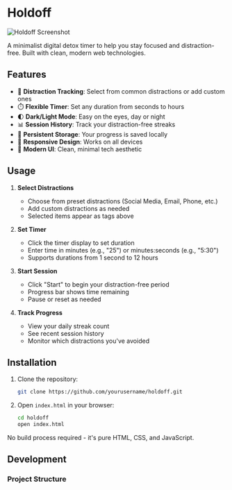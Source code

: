 # Holdoff

![Holdoff Screenshot](screenshots/holdoff.png)

A minimalist digital detox timer to help you stay focused and distraction-free. Built with clean, modern web technologies.

## Features

- 🎯 **Distraction Tracking**: Select from common distractions or add custom ones
- ⏱️ **Flexible Timer**: Set any duration from seconds to hours
- 🌓 **Dark/Light Mode**: Easy on the eyes, day or night
- 📊 **Session History**: Track your distraction-free streaks
- 💾 **Persistent Storage**: Your progress is saved locally
- 📱 **Responsive Design**: Works on all devices
- 🎨 **Modern UI**: Clean, minimal tech aesthetic

## Usage

1. **Select Distractions**
   - Choose from preset distractions (Social Media, Email, Phone, etc.)
   - Add custom distractions as needed
   - Selected items appear as tags above

2. **Set Timer**
   - Click the timer display to set duration
   - Enter time in minutes (e.g., "25") or minutes:seconds (e.g., "5:30")
   - Supports durations from 1 second to 12 hours

3. **Start Session**
   - Click "Start" to begin your distraction-free period
   - Progress bar shows time remaining
   - Pause or reset as needed

4. **Track Progress**
   - View your daily streak count
   - See recent session history
   - Monitor which distractions you've avoided

## Installation

1. Clone the repository:
   ```bash
   git clone https://github.com/yourusername/holdoff.git
   ```

2. Open `index.html` in your browser:
   ```bash
   cd holdoff
   open index.html
   ```

No build process required - it's pure HTML, CSS, and JavaScript.

## Development

### Project Structure 
